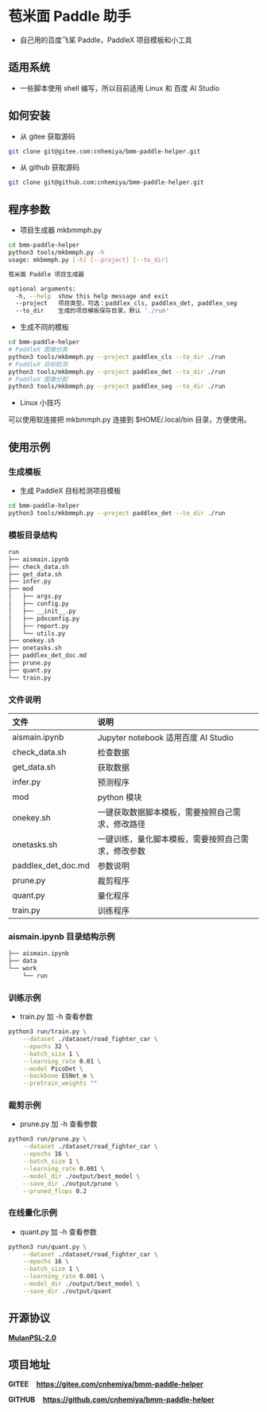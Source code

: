 # 苞米面 Paddle 助手

- 自己用的百度飞桨 Paddle，PaddleX 项目模板和小工具

## 适用系统

- 一些脚本使用 shell 编写，所以目前适用 Linux 和 百度 AI Studio

## 如何安装

- 从 gitee 获取源码

```bash
git clone git@gitee.com:cnhemiya/bmm-paddle-helper.git
```

- 从 github 获取源码

```bash
git clone git@github.com:cnhemiya/bmm-paddle-helper.git
```

## 程序参数

- 项目生成器 mkbmmph.py

```bash
cd bmm-paddle-helper
python3 tools/mkbmmph.py -h
usage: mkbmmph.py [-h] [--project] [--to_dir]

苞米面 Paddle 项目生成器

optional arguments:
  -h, --help  show this help message and exit
  --project   项目类型，可选：paddlex_cls, paddlex_det, paddlex_seg
  --to_dir    生成的项目模板保存目录，默认 './run'
```

- 生成不同的模板

```bash
cd bmm-paddle-helper
# PaddleX 图像分类
python3 tools/mkbmmph.py --project paddlex_cls --to_dir ./run
# PaddleX 目标检测
python3 tools/mkbmmph.py --project paddlex_det --to_dir ./run
# PaddleX 图像分割
python3 tools/mkbmmph.py --project paddlex_seg --to_dir ./run
```

- Linux 小技巧

可以使用软连接把 mkbmmph.py 连接到 $HOME/.local/bin 目录，方便使用。

## 使用示例

### 生成模板

- 生成 PaddleX 目标检测项目模板

```bash
cd bmm-paddle-helper
python3 tools/mkbmmph.py --project paddlex_det --to_dir ./run
```

### 模板目录结构

```bash
run
├── aismain.ipynb
├── check_data.sh
├── get_data.sh
├── infer.py
├── mod
│   ├── args.py
│   ├── config.py
│   ├── __init__.py
│   ├── pdxconfig.py
│   ├── report.py
│   └── utils.py
├── onekey.sh
├── onetasks.sh
├── paddlex_det_doc.md
├── prune.py
├── quant.py
└── train.py
```

### 文件说明

|文件|说明|
|:--|:--|
|aismain.ipynb|Jupyter notebook 适用百度 AI Studio|
|check_data.sh|检查数据|
|get_data.sh|获取数据|
|infer.py|预测程序|
|mod|python 模块|
|onekey.sh|一键获取数据脚本模板，需要按照自己需求，修改路径|
|onetasks.sh|一键训练，量化脚本模板，需要按照自己需求，修改参数|
|paddlex_det_doc.md|参数说明|
|prune.py|裁剪程序|
|quant.py|量化程序|
|train.py|训练程序|

### aismain.ipynb 目录结构示例

```bash
├── aismain.ipynb
├── data
└── work
    └── run
```

### 训练示例

- train.py 加 -h 查看参数

```bash
python3 run/train.py \
    --dataset ./dataset/road_fighter_car \
    --epochs 32 \
    --batch_size 1 \
    --learning_rate 0.01 \
    --model PicoDet \
    --backbone ESNet_m \
    --pretrain_weights ""
```

### 裁剪示例

- prune.py 加 -h 查看参数

```bash
python3 run/prune.py \
    --dataset ./dataset/road_fighter_car \
    --epochs 16 \
    --batch_size 1 \
    --learning_rate 0.001 \
    --model_dir ./output/best_model \
    --save_dir ./output/prune \
    --pruned_flops 0.2
```

### 在线量化示例

- quant.py 加 -h 查看参数

```bash
python3 run/quant.py \
    --dataset ./dataset/road_fighter_car \
    --epochs 16 \
    --batch_size 1 \
    --learning_rate 0.001 \
    --model_dir ./output/best_model \
    --save_dir ./output/quant
```

## 开源协议

[**MulanPSL-2.0**](http://license.coscl.org.cn/MulanPSL2)

## 项目地址

**GITEE**&nbsp;&nbsp;&nbsp;&nbsp;**https://gitee.com/cnhemiya/bmm-paddle-helper**

**GITHUB**&nbsp;&nbsp;&nbsp;&nbsp;**https://github.com/cnhemiya/bmm-paddle-helper**
